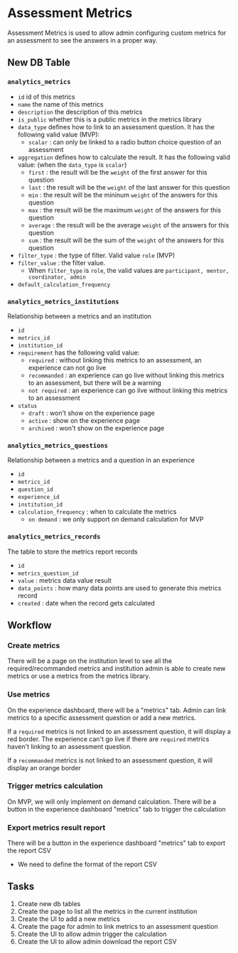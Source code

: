 # Assessment Metrics

Assessment Metrics is used to allow admin configuring custom metrics for an assessment to see the answers in a proper way.

## New DB Table

### `analytics_metrics`

* `id` id of this metrics
* `name` the name of this metrics
* `description` the description of this metrics
* `is_public` whether this is a public metrics in the metrics library
* `data_type` defines how to link to an assessment question. It has the following valid value (MVP):
  * `scalar` : can only be linked to a radio button choice question of an assessment
* `aggregation` defines how to calculate the result. It has the following valid value: (when the `data_type` is `scalar`)
  * `first` : the result will be the `weight` of the first answer for this question
  * `last` : the result will be the `weight` of the last answer for this question
  * `min` : the result will be the mininum `weight` of the answers for this question
  * `max` : the result will be the maximum `weight` of the answers for this question
  * `average` : the result will be the average `weight` of the answers for this question
  * `sum` : the result will be the sum of the `weight` of the answers for this question
* `filter_type` : the type of filter. Valid value `role` (MVP)
* `filter_value` : the filter value.
  * When `filter_type` is `role`, the valid values are `participant, mentor, coordinator, admin`
* `default_calculation_frequency`

### `analytics_metrics_institutions`

Relationship between a metrics and an institution

* `id`
* `metrics_id`
* `institution_id`
* `requirement` has the following valid value:
  * `required` : without linking this metrics to an assessment, an experience can not go live
  * `recommanded` : an experience can go live without linking this metrics to an assessment, but there will be a warning
  * `not required` : an experience can go live without linking this metrics to an assessment
* `status`
  * `draft` : won't show on the experience page
  * `active` : show on the experience page
  * `archived` : won't show on the experience page

### `analytics_metrics_questions`

Relationship between a metrics and a question in an experience

* `id`
* `metrics_id`
* `question_id`
* `experience_id`
* `institution_id`
* `calculation_frequency` : when to calculate the metrics
  * `on demand` : we only support on demand calculation for MVP

### `analytics_metrics_records`

The table to store the metrics report records

* `id`
* `metrics_question_id`
* `value` : metrics data value result
* `data_points` : how many data points are used to generate this metrics record
* `created` : date when the record gets calculated

## Workflow

### Create metrics

There will be a page on the institution level to see all the required/recommanded metrics and institution admin is able to create new metrics or use a metrics from the metrics library.

### Use metrics

On the experience dashboard, there will be a "metrics" tab. Admin can link metrics to a specific assessment question or add a new metrics.

If a `required` metrics is not linked to an assessment question, it will display a red border. The experience can't go live if there are `required` metrics haven't linking to an assessment question.

If a `recommanded` metrics is not linked to an assessment question, it will display an orange border

### Trigger metrics calculation

On MVP, we will only implement on demand calculation. There will be a button in the experience dashboard "metrics" tab to trigger the calculation

### Export metrics result report

There will be a button in the experience dashboard "metrics" tab to export the report CSV

* We need to define the format of the report CSV

## Tasks

1. Create new db tables
2. Create the page to list all the metrics in the current institution
3. Create the UI to add a new metrics
4. Create the page for admin to link metrics to an assessment question
5. Create the UI to allow admin trigger the calculation
6. Create the UI to allow admin download the report CSV
